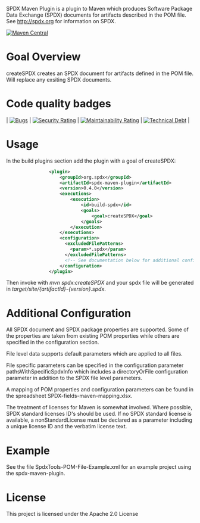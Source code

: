 SPDX Maven Plugin is a plugin to Maven which produces Software Package Data Exchange (SPDX) documents for artifacts described in the POM file.
See http://spdx.org for information on SPDX.

[![Maven Central](https://maven-badges.herokuapp.com/maven-central/org.spdx/spdx-maven-plugin/badge.svg)](https://maven-badges.herokuapp.com/maven-central/org.spdx/spdx-maven-plugin)

# Goal Overview
createSPDX creates an SPDX document for artifacts defined in the POM file.  Will replace any exsiting SPDX documents.

# Code quality badges

|   [![Bugs](https://sonarcloud.io/api/project_badges/measure?project=spdx-maven-plugin&metric=bugs)](https://sonarcloud.io/dashboard?id=spdx-maven-plugin)    | [![Security Rating](https://sonarcloud.io/api/project_badges/measure?project=spdx-maven-plugin&metric=security_rating)](https://sonarcloud.io/dashboard?id=spdx-maven-plugin) | [![Maintainability Rating](https://sonarcloud.io/api/project_badges/measure?project=spdx-maven-plugin&metric=sqale_rating)](https://sonarcloud.io/dashboard?id=spdx-maven-plugin) | [![Technical Debt](https://sonarcloud.io/api/project_badges/measure?project=spdx-maven-plugin&metric=sqale_index)](https://sonarcloud.io/dashboard?id=spdx-maven-plugin) |





# Usage
In the build plugins section add the plugin with a goal of createSPDX:
```xml
                <plugin>
                    <groupId>org.spdx</groupId>
                    <artifactId>spdx-maven-plugin</artifactId>
                    <version>0.4.0</version>
                    <executions>
                        <execution>
                            <id>build-spdx</id>
                            <goals>
                                <goal>createSPDX</goal>
                            </goals>
                        </execution>
                    </executions>
                    <configuration>
                      <excludedFilePatterns>
                        <param>*.spdx</param>
                      </excludedFilePatterns>
                      <!-- See documentation below for additional configuration -->
                    </configuration>
                </plugin>
```

Then invoke with *mvn spdx:createSPDX* and your spdx file will be generated in *target/site/{artifactId}-{version}.spdx*.

# Additional Configuration

All SPDX document and SPDX package properties are supported.  Some of the properties
are taken from existing POM properties while others are specified in the configuration
section.

File level data supports default parameters which are applied to all files.

File specific parameters can be specified in the configuration parameter pathsWithSpecificSpdxInfo which
includes a directoryOrFile configuration parameter in addition to the SPDX file level
parameters.

A mapping of POM properties and configuration parameters can be found in the spreadsheet
SPDX-fields-maven-mapping.xlsx.

The treatment of licenses for Maven is somewhat involved.  Where possible,
SPDX standard licenses ID's should be used.  If no SPDX standard license
is available, a nonStandardLicense must be declared as a parameter including
a unique license ID and the verbatim license text.

# Example
See the file SpdxTools-POM-File-Example.xml for an example project using the spdx-maven-plugin.

# License
This project is licensed under the Apache 2.0 License

